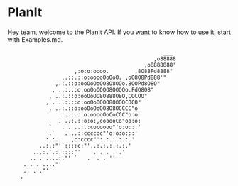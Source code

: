 # PlanIt

Hey team, welcome to the PlanIt API.  If you want to know how to use it, start with Examples.md.  




                                                     ___ 
                                                  ,o88888 
                                               ,o8888888' 
                         ,:o:o:oooo.        ,8O88Pd8888" 
                     ,.::.::o:ooooOoOoO. ,oO8O8Pd888'" 
                   ,.:.::o:ooOoOoOO8O8OOo.8OOPd8O8O" 
                  , ..:.::o:ooOoOOOO8OOOOo.FdO8O8" 
                 , ..:.::o:ooOoOO8O888O8O,COCOO" 
                , . ..:.::o:ooOoOOOO8OOOOCOCO" 
                 . ..:.::o:ooOoOoOO8O8OCCCC"o 
                    . ..:.::o:ooooOoCoCCC"o:o 
                    . ..:.::o:o:,cooooCo"oo:o: 
                 `   . . ..:.:cocoooo"'o:o:::' 
                 .`   . ..::ccccoc"'o:o:o:::' 
                :.:.    ,c:cccc"':.:.:.:.:.' 
              ..:.:"'`::::c:"'..:.:.:.:.:.' 
            ...:.'.:.::::"'    . . . . .' 
           .. . ....:."' `   .  . . '' 
         . . . ...."' 
         .. . ."'      
        . 